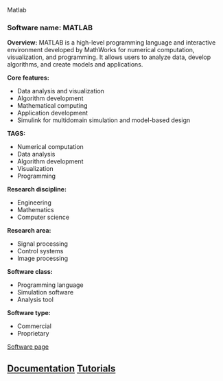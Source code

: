 Matlab
### Software name: MATLAB

**Overview:**
MATLAB is a high-level programming language and interactive environment developed by MathWorks for numerical computation, visualization, and programming. It allows users to analyze data, develop algorithms, and create models and applications.

**Core features:**
- Data analysis and visualization
- Algorithm development
- Mathematical computing
- Application development
- Simulink for multidomain simulation and model-based design

**TAGS:**
- Numerical computation
- Data analysis
- Algorithm development
- Visualization
- Programming

**Research discipline:**
- Engineering
- Mathematics
- Computer science

**Research area:**
- Signal processing
- Control systems
- Image processing

**Software class:**
- Programming language
- Simulation software
- Analysis tool

**Software type:**
- Commercial
- Proprietary

[Software page](https://www.mathworks.com/products/matlab.html)

[Documentation](https://www.mathworks.com/help/matlab/index.html)
[Tutorials](https://www.mathworks.com/learn/tutorials/matlab-onramp.html)
--------------------------------------
